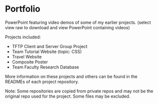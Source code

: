 # Portfolio

PowerPoint featuring video demos of some of my earlier projects. (select view raw to download and view PowerPoint containing videos)

Projects included:
- TFTP Client and Server Group Project
- Team Tutorial Website (topic: CSS)
- Travel Website
- Composite Poster
- Team Faculty Research Database

More information on these projects and others can be found in the READMEs of each project repository.

Note: Some repositories are copied from private repos and may not be the original repo used for the project.  Some files may be excluded.
